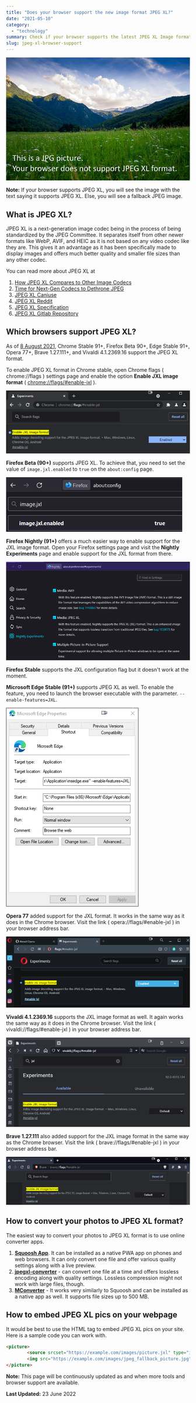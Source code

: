 ```yaml
---
title: "Does your browser support the new image format JPEG XL?"
date: "2021-05-10"
category: 
  - "technology"
summary: Check if your browser supports the latest JPEG XL Image format.
slug: jpeg-xl-browser-support
---
```


<picture>
        <source srcset="images/nature_picture.jxl" type="image/jxl" align="center">
        <img src="images/nature_picture.jpg#center" alt="JPEG Fallback picture for JPEG XL format">
</picture>

**Note:** If your browser supports JPEG XL, you will see the image with the text saying it supports JPEG XL. Else, you will see a fallback JPEG image.

## What is JPEG XL?

JPEG XL is a next-generation image codec being in the process of being standardized by the JPEG Committee. It separates itself from other newer formats like WebP, AVIF, and HEIC as it is not based on any video codec like they are. This gives it an advantage as it has been specifically made to display images and offers much better quality and smaller file sizes than any other codec.

You can read more about JPEG XL at

1. [How JPEG XL Compares to Other Image Codecs](https://cloudinary.com/blog/how_jpeg_xl_compares_to_other_image_codecs)
2. [Time for Next-Gen Codecs to Dethrone JPEG](https://cloudinary.com/blog/time_for_next_gen_codecs_to_dethrone_jpeg)
3. [JPEG XL Caniuse](https://caniuse.com/jpegxl)
4. [JPEG XL Reddit](https://www.reddit.com/r/jpegxl/)
5. [JPEG XL Specification](https://jpeg.org/jpegxl/)
6. [JPEG XL Gitlab Repository](https://gitlab.com/wg1/jpeg-xl)

## Which browsers support JPEG XL?

As of [8 August 2021](https://caniuse.com/jpegxl), Chrome Stable 91+, Firefox Beta 90+, Edge Stable 91+, Opera 77+, Brave 1.27.111+, and Vivaldi 4.1.2369.16 support the JPEG XL format.

To enable JPEG XL format in Chrome stable, open Chrome flags ( chrome://flags ) settings page and enable the option **Enable JXL image format** ( [chrome://flags/#enable-jxl](chrome://flags/#enable-jxl) ).

![Chrome Flag setting for enabling JPEG XL image format](images/chrome_yZPxuunM3d.png#center)

**Firefox Beta (90+)** supports JPEG XL. To achieve that, you need to set the value of `image.jxl.enabled` to `true` on the `about:config` page.

![Firefox Setting for enabling JPEG XL image format](images/firefox_gxs3xPsRAg.png#center)

**Firefox Nightly (91+)** offers a much easier way to enable support for the JXL image format. Open your Firefox settings page and visit the **Nightly Experiments** page and enable support for the JXL format from there.

![Firefox Nightly(91+) settings for enabling JPEG XL format](images/firefox_KiMQpKc7er.png#center)

**Firefox Stable** supports the JXL configuration flag but it doesn't work at the moment.

**Microsoft Edge Stable (91+)** supports JPEG XL as well. To enable the feature, you need to launch the browser executable with the parameter. `--enable-features=JXL`.

![Edge Shortcut explorer Properties box to add support for JPEG XL format](images/explorer_Pdl5NH3ZjO.png#center)

**Opera 77** added support for the JXL format. It works in the same way as it does in the Chrome browser. Visit the link ( opera://flags/#enable-jxl ) in your browser address bar.

![Opera Flag setting for enabling JPEG XL image format](images/vuTucaoQSZ.png#center)

**Vivaldi 4.1.2369.16** supports the JXL image format as well. It again works the same way as it does in the Chrome browser. Visit the link ( vivaldi://flags/#enable-jxl ) in your browser address bar.

![Vivaldi Flag setting for enabling JPEG XL image format](images/3mooLbSmgr.png#center)

**Brave 1.27.111** also added support for the JXL image format in the same way as the Chrome browser. Visit the link ( brave://flags/#enable-jxl ) in your browser address bar.

![Brave Flag setting for enabling JPEG XL image format](images/brave_zySKrmkIfW.png#center)

## How to convert your photos to JPEG XL format?

The easiest way to convert your photos to JPEG XL format is to use online converter apps.

1. **[Squoosh App](https://squoosh.app)**. It can be installed as a native PWA app on phones and web browsers. It can only convert one file and offer various quality settings along with a live preview.
2. [**jpegxl-converter**](https://jpegxl-converter.com/) - can convert one file at a time and offers lossless encoding along with quality settings. Lossless compression might not work with large files, though.
3. [**MConverter**](https://mconverter.eu/convert/to/jxl/) - It works very similarly to Squoosh and can be installed as a native app as well. It supports file sizes up to 500 MB.

## How to embed JPEG XL pics on your webpage

It would be best to use the HTML **<picture>** tag to embed JPEG XL pics on your site. Here is a sample code you can work with.

```html
<picture>
        <source srcset="https://example.com/images/picture.jxl" type="image/jxl">
        <img src="https://example.com/images/jpeg_fallback_picture.jpg" alt="JPEG Fallback picture for JPEG XL format">
</picture>
```

**Note:** This page will be continuously updated as and when more tools and browser support are available.

**Last Updated:** 23 June 2022
